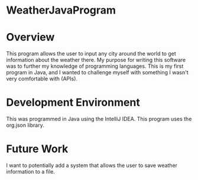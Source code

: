 # WeatherJavaProgram
# Overview
This program allows the user to input any city around the world to get information about the weather there. My purpose for writing this software was to further my knowledge of programming languages. This is my first program in Java, and I wanted to challenge myself with something I wasn't very comfortable with (APIs). 

# Development Environment
This was programmed in Java using the IntelliJ IDEA. This program uses the org.json library. 

# Future Work
I want to potentially add a system that allows the user to save weather information to a file. 
